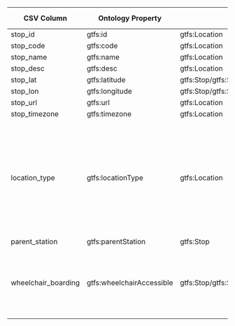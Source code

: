 | CSV Column          | Ontology Property         | Entity Class                                | Rel. Entity Class | Subject Generation | Join Condition         | Datatype   | Function Name | Function Output                                                                                                                                                                                                                                                                                                                                                                    |
|---------------------|---------------------------|---------------------------------------------|-------------------|--------------------|------------------------|------------|---------------|------------------------------------------------------------------------------------------------------------------------------------------------------------------------------------------------------------------------------------------------------------------------------------------------------------------------------------------------------------------------------------|
| stop_id             | gtfs:id                   | gtfs:Location                               | -                 | ex:stop/{stop_id}  | -                      | xsd:string | -             | -                                                                                                                                                                                                                                                                                                                                                                                  |
| stop_code           | gtfs:code                 | gtfs:Location                               | -                 | ex:stop/{stop_id}  | -                      | xsd:string | -             | -                                                                                                                                                                                                                                                                                                                                                                                  |
| stop_name           | gtfs:name                 | gtfs:Location                               | -                 | ex:stop/{stop_id}  | -                      | foaf:name  | -             | -                                                                                                                                                                                                                                                                                                                                                                                  |
| stop_desc           | gtfs:desc                 | gtfs:Location                               | -                 | ex:stop/{stop_id}  | -                      | xsd:string | -             | -                                                                                                                                                                                                                                                                                                                                                                                  |
| stop_lat            | gtfs:latitude             | gtfs:Stop/gtfs:Station/gtfs:StationEntrance | -                 | ex:stop/{stop_id}  | -                      | geo:lat    | -             | -                                                                                                                                                                                                                                                                                                                                                                                  |
| stop_lon            | gtfs:longitude            | gtfs:Stop/gtfs:Station/gtfs:StationEntrance | -                 | ex:stop/{stop_id}  | -                      | geo:lon    | -             | -                                                                                                                                                                                                                                                                                                                                                                                  |
| stop_url            | gtfs:url                  | gtfs:Location                               | -                 | ex:stop/{stop_id}  | -                      | foaf:page  | -             | -                                                                                                                                                                                                                                                                                                                                                                                  |
| stop_timezone       | gtfs:timezone             | gtfs:Location                               | -                 | ex:stop/{stop_id}  | -                      | xsd:string | -             | -                                                                                                                                                                                                                                                                                                                                                                                  |
| location_type       | gtfs:locationType         | gtfs:Location                               | skos:Concept      | ex:stop/{stop_id}  | -                      | -          | -             | locationTypeSKOS 0 -> `http://transport.linkeddata.es/kos/location-type/stop` <br> 1 -> `http://transport.linkeddata.es/kos/location-type/station` <br> 2 -> `http://transport.linkeddata.es/kos/location-type/entrance-exit` <br> 3 -> `http://transport.linkeddata.es/kos/location-type/generic-node` <br> 4 -> `http://transport.linkeddata.es/kos/location-type/boarding-area` |
| parent_station      | gtfs:parentStation        | gtfs:Stop                                   | gtfs:Station      | ex:stop/{stop_id}  | parent_station=stop_id | -          | -             | -                                                                                                                                                                                                                                                                                                                                                                                  |
| wheelchair_boarding | gtfs:wheelchairAccessible | gtfs:Stop/gtfs:Station/gtfs:StationEntrance | skos:Concept      | ex:stop/{stop_id}  | -                      | -          | -             | wheelchairBoardingSKOS 0 -> `http://transport.linkeddata.es/kos/wheelchair-accesible/no-information` <br> 1 -> `http://transport.linkeddata.es/kos/wheelchair-accesible/accesible` <br>  2 -> `http://transport.linkeddata.es/kos/wheelchair-accesible/inaccesible`                                                                                                                |
